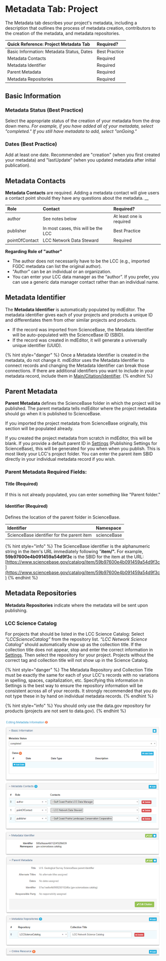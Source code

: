 # Metadata Tab: Project

The Metadata tab describes your project's metadata, including a description that outlines the process of metadata creation, contributors to the creation of the metadata, and metadata repositories.

| Quick Reference: Project Metadata Tab | Required? |
| :--- | :--- |
| Basic Information: Metadata Status, Dates | Best Practice |
| Metadata Contacts | Required |
| Metadata Identifier | Required |
| Parent Metadata | Required |
| Metadata Repositories | Required |

## Basic Information

### Metadata Status \(Best Practice\)

Select the appropriate status of the creation of your metadata from the drop down menu. _For example, if you have added all of your metadata, select "completed." If you still have metadata to add, select "onGoing."_

### Dates \(Best Practice\)

Add at least one date. Recommended are "creation" \(when you first created your metadata\) and "lastUpdate" \(when you updated metadata after initial publication\).

## Metadata Contacts

**Metadata Contacts** are required. Adding a metadata contact will give users a contact point should they have any questions about the metadata. __

| Role | Contact | Required? |
| :--- | :--- | :--- |
| author | See notes below | At least one is required |
| publisher | In most cases, this will be the LCC | Best Practice |
| pointOfContact | LCC Network Data Steward | Required |

**Regarding Role of "author"**

* The author does not necessarily have to be the LCC \(e.g., imported FGDC metadata can list the original author\).
* "Author" can be an individual or an organization.
* You can enter your LCC data manager as the “author”. If you prefer, you can use a generic data manager contact rather than an individual name.

## Metadata Identifier

The **Metadata Identifier** is automatically populated by mdEditor. The metadata identifier gives each of your projects and products a unique ID and differentiates them from other similar projects and products.

* If the record was imported from ScienceBase, the Metadata Identifier will be auto-populated with the ScienceBase ID \(SBID\).
* If the record was created in mdEditor, it will generate a universally unique identifier \(UUID\).

{% hint style="danger" %}
Once a Metadata Identifier is created in the metadata, do not change it. mdEditor uses the Metadata Identifier to connect records and changing the Metadata Identifier can break those connections. If there are additional identifiers you want to include in your metadata record, include them in [Main/Citation/Identifier](record-main-copy.md#identifier).
{% endhint %}

## Parent Metadata

**Parent Metadata** defines the ScienceBase folder in which the project will be published. The parent metadata tells mdEditor where the project metadata should go when it is published to ScienceBase.

If you imported the project metadata from ScienceBase originally, this section will be populated already.

If you created the project metadata from scratch in mdEditor, this will be blank. If you provide a default parent ID in [Settings](../settings.md#publishing-settings) \(Publishing Settings for ScienceBase\), this will be generated for you when when you publish. This is most likely your LCC's project folder. You can enter the parent item SBID directly in your individual metadata record if you wish.

### Parent Metadata Required Fields:

#### Title \(Required\)

If this is not already populated, you can enter something like "Parent folder."

#### Identifier \(Required\)

Defines the location of the parent folder in ScienceBase.

| Identifier | Namespace |
| :--- | :--- |
| ScienceBase identifier for the parent item | scienceBase |

{% hint style="info" %}
The ScienceBase identifier is the alphanumeric string in the item's URL immediately following "**item/".** For example, **59b97600e4b091459a54d9f3c** is the SBID for the item at the URL: [https://www.sciencebase.gov/catalog/item/59b97600e4b091459a54d9f3c](https://www.sciencebase.gov/catalog/item/59b97600e4b091459a54d9f3c)
{% endhint %}

## Metadata Repositories

**Metadata Repositories** indicate where the metadata will be sent upon publishing.

### LCC Science Catalog

For projects that should be listed in the LCC Science Catalog: Select _“LCCScienceCatalog”_ from the repository list. _“LCC Network Science Catalog”_ should automatically show up as the collection title. If the collection title does not appear, stop and enter the correct information in [Settings](../settings.md). Then select the repository for your project. Projects without the correct tag and collection title will not show up in the Science Catalog.

{% hint style="danger" %}
The Metadata Repository and Collection Title must be exactly the same for each of your LCC's records with no variations in spelling, spaces, capitalization, etc. Specifying this information in Settings is the best way to ensure the repository information will be consistent across all of your records. It strongly recommended that you do not type these in by hand on individual metadata records.
{% endhint %}

{% hint style="info" %}
You should only use the data.gov repository for products \(projects are not sent to data.gov\).
{% endhint %}

![](../.gitbook/assets/project_metadata.png)

